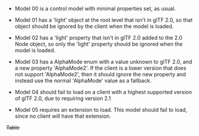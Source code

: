 - Model 00 is a control model with minimal properties set, as usual.  

- Model 01 has a 'light' object at the root level that isn't in glTF 2.0, so that
object should be ignored by the client when the model is loaded.  

- Model 02 has a 'light' property that isn't in glTF 2.0 added to the 2.0 Node object, so
only the 'light' property should be ignored when the model is loaded.  

- Model 03 has a AlphaMode enum with a value unknown to glTF 2.0, and a new property 'AlphaMode2'.
If the client is a lower version that does not support 'AlphaMode2', then it should ignore the
new property and instead use the normal 'AlphaMode' value as a fallback.  

- Model 04 should fail to load on a client with a highest supported version of glTF 2.0, due to requiring version 2.1  

- Model 05 requires an extension to load. This model should fail to load, since no client will have that extension.  

~~Table~~
